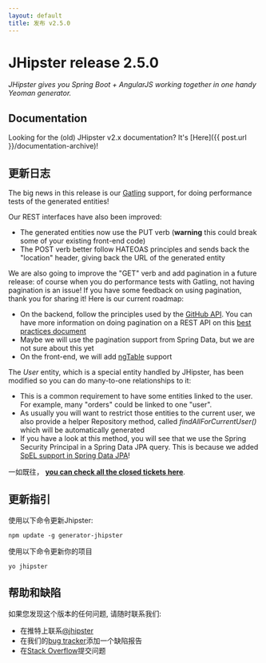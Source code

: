 ```yaml
---
layout: default
title: 发布 v2.5.0
---
```


JHipster release 2.5.0
==================

*JHipster gives you Spring Boot + AngularJS working together in one handy Yeoman generator.*

Documentation
----------

Looking for the (old) JHipster v2.x documentation? It's [Here]({{ post.url }}/documentation-archive)!

更新日志
----------

The big news in this release is our [Gatling](http://gatling.io/) support, for doing performance tests of the generated entities!

Our REST interfaces have also been improved:

- The generated entities now use the PUT verb (__warning__ this could break some of your existing front-end code)
- The POST verb better follow HATEOAS principles and sends back the "location" header, giving back the URL of the generated entity

We are also going to improve the "GET" verb and add pagination in a future release: of course when you do performance tests with Gatling, not having pagination is an issue! If you have some feedback on using pagination, thank you for sharing it! Here is our current roadmap:

- On the backend, follow the principles used by the [GitHub API](https://developer.github.com/v3/#pagination). You can have more information on doing pagination on a REST API on this [best practices document](http://www.vinaysahni.com/best-practices-for-a-pragmatic-restful-api)
- Maybe we will use the pagination support from Spring Data, but we are not sure about this yet
- On the front-end, we will add [ngTable](http://bazalt-cms.com/ng-table/) support

The _User_ entity, which is a special entity handled by JHipster, has been modified so you can do many-to-one relationships to it:

- This is a common requirement to have some entities linked to the user. For example, many "orders" could be linked to one "user".
- As usually you will want to restrict those entities to the current user, we also provide a helper Repository method, called _findAllForCurrentUser()_ which will be automatically generated
- If you have a look at this method, you will see that we use the Spring Security Principal in a Spring Data JPA query. This is because we added [SpEL support in Spring Data JPA](https://spring.io/blog/2014/07/15/spel-support-in-spring-data-jpa-query-definitions)!

一如既往， __[you can check all the closed tickets here](https://github.com/jhipster/generator-jhipster/issues?q=milestone%3A2.5.0+is%3Aclosed)__.

更新指引
------------

使用以下命令更新Jhipster:

```
npm update -g generator-jhipster
```

使用以下命令更新你的项目

```
yo jhipster
```

帮助和缺陷
--------------

如果您发现这个版本的任何问题, 请随时联系我们:

- 在推特上联系[@jhipster](https://twitter.com/jhipster)
- 在我们的[bug tracker](https://github.com/jhipster/generator-jhipster/issues?state=open)添加一个缺陷报告
- 在[Stack Overflow](http://stackoverflow.com/tags/jhipster/info)提交问题
